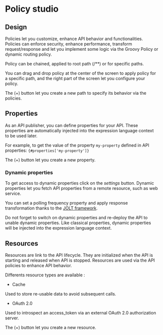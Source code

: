 # Policy studio

## Design

Policies let you customize, enhance API behavior and functionalities. Policies can enforce security, enhance performance, transform request/response and let you implement some logic via the Groovy Policy or dynamic routing policy.

Policy can be chained, applied to root path (/**) or for specific paths.

You can drag and drop policy at the center of the screen to apply policy for a specific path, and the right part of the screen let you configure your policy.

The (+) button let you create a new path to specify its behavior via the policies.

## Properties

As an API publisher, you can define properties for your API. These properties are automatically injected into the expression language context to be used later.

For example, to get the value of the property `my-property` defined in API properties: `{#properties['my-property']}`

The (+) button let you create a new property.

### Dynamic properties

To get access to dynamic properties click on the _settings_ button. Dynamic properties let you fetch API properties from a remote resource, such as web service.

You can set a polling frequency property and apply response transformation thanks to the [JOLT framework](http://bazaarvoice.github.io/jolt/). 

Do not forget to switch on dynamic properties and re-deploy the API to unable dynamic properties. Like classical properties, dynamic properties will be injected into the expression language context.

## Resources

Resources are link to the API lifecycle. They are initialized when the API is starting and released when API is stopped.
Resources are used via the API policies to enhance API behavior.

Differents resource types are available :

* Cache

Used to store re-usable data to avoid subsequent calls.

* OAuth 2.0

Used to introspect an access_token via an external OAuth 2.0 authorization server.

The (+) button let you create a new resource.
